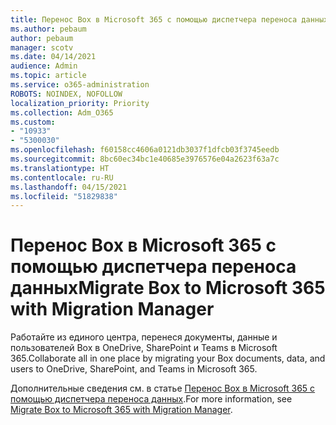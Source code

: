 ```yaml
---
title: Перенос Box в Microsoft 365 с помощью диспетчера переноса данных
ms.author: pebaum
author: pebaum
manager: scotv
ms.date: 04/14/2021
audience: Admin
ms.topic: article
ms.service: o365-administration
ROBOTS: NOINDEX, NOFOLLOW
localization_priority: Priority
ms.collection: Adm_O365
ms.custom:
- "10933"
- "5300030"
ms.openlocfilehash: f60158cc4606a0121db3037f1dfcb03f3745eedb
ms.sourcegitcommit: 8bc60ec34bc1e40685e3976576e04a2623f63a7c
ms.translationtype: HT
ms.contentlocale: ru-RU
ms.lasthandoff: 04/15/2021
ms.locfileid: "51829838"
---
```

# <a name="migrate-box-to-microsoft-365-with-migration-manager"></a><span data-ttu-id="8d4bf-102">Перенос Box в Microsoft 365 с помощью диспетчера переноса данных</span><span class="sxs-lookup"><span data-stu-id="8d4bf-102">Migrate Box to Microsoft 365 with Migration Manager</span></span>

<span data-ttu-id="8d4bf-103">Работайте из единого центра, перенеся документы, данные и пользователей Box в OneDrive, SharePoint и Teams в Microsoft 365.</span><span class="sxs-lookup"><span data-stu-id="8d4bf-103">Collaborate all in one place by migrating your Box documents, data, and users to OneDrive, SharePoint, and Teams in Microsoft 365.</span></span>

<span data-ttu-id="8d4bf-104">Дополнительные сведения см. в статье [Перенос Box в Microsoft 365 с помощью диспетчера переноса данных](https://docs.microsoft.com/sharepointmigration/mm-box-overview).</span><span class="sxs-lookup"><span data-stu-id="8d4bf-104">For more information, see [Migrate Box to Microsoft 365 with Migration Manager](https://docs.microsoft.com/sharepointmigration/mm-box-overview).</span></span>